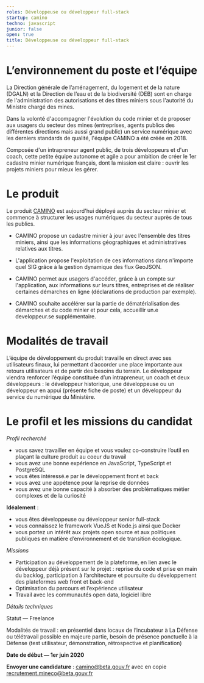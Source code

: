 ```yaml
---
roles: Développeuse ou développeur full-stack
startup: camino
techno: javascript 
junior: false
open: true 
title: Développeuse ou développeur full-stack
---
```


# L’environnement du poste et l’équipe

La Direction générale de l’aménagement, du logement et de la nature (DGALN) et la Direction de l’eau et de la biodiversité (DEB) sont en charge de l'administration des autorisations et des titres miniers sous l'autorité du Ministre chargé des mines.

Dans la volonté d'accompagner l'évolution du code minier et de proposer aux usagers du secteur des mines (entreprises, agents publics des différentes directions mais aussi grand public) un service numérique avec les derniers standards de qualité, l'équipe CAMINO a été créée en 2018.

Composée d'un intrapreneur agent public, de trois développeurs et d'un coach, cette petite équipe autonome et agile a pour ambition de créer le 1er cadastre minier numérique français, dont la mission est claire : ouvrir les projets miniers pour mieux les gérer.

# Le produit

Le produit [CAMINO](https://camino.beta.gouv.fr/) est aujourd'hui déployé auprès du secteur minier et commence à structurer les usages numériques du secteur auprès de tous les publics. 

- CAMINO propose un cadastre minier à jour avec l'ensemble des titres miniers, ainsi que les informations géographiques et administratives relatives aux titres.

- L'application propose l'exploitation de ces informations dans n'importe quel SIG grâce à la gestion dynamique des flux GeoJSON.

- CAMINO permet aux usagers d'accéder, grâce à un compte sur l'application, aux informations sur leurs titres, entreprises et de réaliser certaines démarches en ligne (déclarations de production par exemple).

- CAMINO souhaite accélérer sur la partie de dématérialisation des démarches et du code minier et pour cela, accueillir un.e developpeur.se supplémentaire. 


# Modalités de travail

L’équipe de développement du produit travaille en direct avec ses utilisateurs finaux, lui permettant d’accorder une place importante aux retours utilisateurs et de partir des besoins du terrain. Le développeur viendra renforcer l’équipe constituée d’un intrapreneur, un coach et deux développeurs : le développeur historique, une développeuse ou un développeur en appui (présente fiche de poste) et un développeur du service du numérique du Ministère. 

# Le profil et les missions du candidat

_Profil recherché_

- vous savez travailler en équipe et vous voulez co-construire l’outil en plaçant la culture produit au coeur du travail
- vous avez une bonne expérience en JavaScript, TypeScript et PostgreSQL
- vous êtes intéressé.e par le développement front et back
- vous avez une appétence pour la reprise de données 
- vous avez une bonne capacité à absorber des problématiques métier complexes et de la curiosité 

**Idéalement** :

- vous êtes développeuse ou développeur senior full-stack
- vous connaissez le framework VueJS et Node.js ainsi que Docker
- vous portez un intérêt aux projets open source et aux politiques publiques en matière d’environnement et de transition écologique.


_Missions_

- Participation au développement de la plateforme, en lien avec le développeur déjà présent sur le projet : reprise du code et prise en main du backlog, participation à l’architecture et poursuite du développement des plateformes web front et back-end
- Optimisation du parcours et l’expérience utilisateur
- Travail avec les communautés open data, logiciel libre

_Détails techniques_

Statut — Freelance

Modalités de travail : en présentiel dans locaux de l’incubateur à La Défense ou télétravail possible en majeure partie, besoin de présence ponctuelle à la Défense (test utilisateur, démonstration, rétrospective et planification)

**Date de début — 1er juin 2020**

**Envoyer une candidature** : camino@beta.gouv.fr avec en copie recrutement.mineco@beta.gouv.fr 


